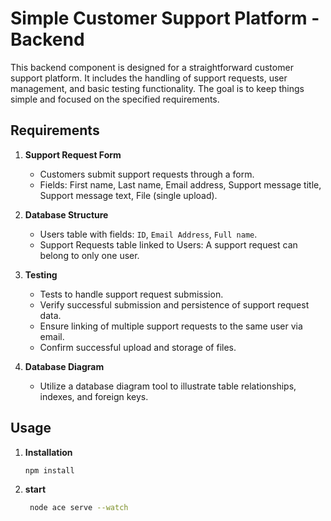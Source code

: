 # Simple Customer Support Platform - Backend

This backend component is designed for a straightforward customer support platform. It includes the handling of support requests, user management, and basic testing functionality. The goal is to keep things simple and focused on the specified requirements.

## Requirements

1. **Support Request Form**
   - Customers submit support requests through a form.
   - Fields: First name, Last name, Email address, Support message title, Support message text, File (single upload).

2. **Database Structure**
   - Users table with fields: `ID`, `Email Address`, `Full name`.
   - Support Requests table linked to Users: A support request can belong to only one user.

3. **Testing**
   - Tests to handle support request submission.
   - Verify successful submission and persistence of support request data.
   - Ensure linking of multiple support requests to the same user via email.
   - Confirm successful upload and storage of files.

4. **Database Diagram**
   - Utilize a database diagram tool to illustrate table relationships, indexes, and foreign keys.

## Usage

1. **Installation**
   ```bash
   npm install
2. **start**
   ```bash
    node ace serve --watch